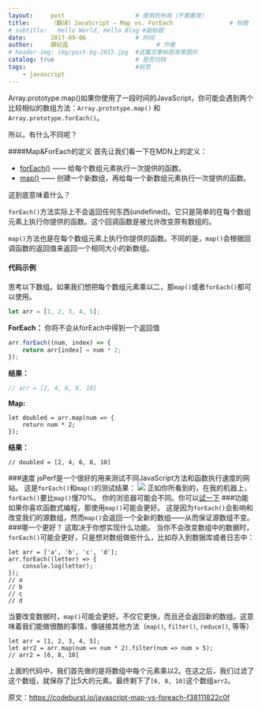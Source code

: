 ```yaml
---
layout:     post   				    # 使用的布局（不需要改）
title:      （翻译）JavaScript — Map vs. ForEach 				# 标题 
# subtitle:   Hello World, Hello Blog #副标题
date:       2017-09-06 				# 时间
author:     薛纪昌 						# 作者
# header-img: img/post-bg-2015.jpg 	#这篇文章标题背景图片
catalog: true 						# 是否归档
tags:								#标签
    - javascript
---
```


Array.prototype.map()如果你使用了一段时间的JavaScript，你可能会遇到两个比较相似的数组方法：`Array.prototype.map()` 和 `Array.prototype.forEach()`。

所以，有什么不同呢？

####Map&ForEach的定义
首先让我们看一下在MDN上的定义：
- [forEach()](https://developer.mozilla.org/en-US/docs/Web/JavaScript/Reference/Global_Objects/Array/forEach) —— 给每个数组元素执行一次提供的函数。
- [map()](https://developer.mozilla.org/en-US/docs/Web/JavaScript/Reference/Global_Objects/Array/map) —— 创建一个新数组，再给每一个新数组元素执行一次提供的函数。

这到底意味着什么？

`forEach()`方法实际上不会返回任何东西(undefined)。它只是简单的在每个数组元素上执行你提供的函数。这个回调函数是被允许改变原有数组的。

`map()`方法也是在每个数组元素上执行你提供的函数。不同的是，`map()`会根据回调函数的返回值来返回一个相同大小的新数组。

#### 代码示例
思考以下数组。如果我们想把每个数组元素乘以二，那`map()`或者`forEach()`都可以使用。

```javascript
let arr = [1, 2, 3, 4, 5];
```

**ForEach：**
你将不会从forEach中得到一个返回值
```javascript
arr.forEach((num, index) => {
    return arr[index] = num * 2;
});
```
**结果：**
```javascript
// arr = [2, 4, 6, 8, 10]
```
**Map:**
```
let doubled = arr.map(num => {
    return num * 2;
});
```
**结果：**
```
// doubled = [2, 4, 6, 8, 10]
```

###速度
jsPerf是一个很好的用来测试不同JavaScript方法和函数执行速度的网站。
这是`forEach()`和`map()`的测试结果：
![](https://www.xuejichang.cn/web/upload/1_aVOlJ0l02ymgVrQ8axIBrQ.png)
正如你所看到的，在我的机器上，`forEach()`要比`map()`慢70%。
你的浏览器可能会不同。你可以[试一下](https://jsperf.com/map-vs-foreach-speed-test)
###功能
如果你喜欢函数式编程，那使用`map()`可能会更好。
这是因为`forEach()`会影响和改变我们的源数组，然而`map()`会返回一个全新的数组——从而保证源数组不变。
###哪一个更好？
这取决于你想实现什么功能。
当你不会改变数组中的数据时，`forEach()`可能会更好，只是想对数组做些什么，比如存入到数据库或者日志中：
```
let arr = ['a', 'b', 'c', 'd'];
arr.forEach((letter) => {
    console.log(letter);
});
// a
// b
// c
// d
```
当要改变数据时，`map()`可能会更好。不仅它更快，而且还会返回新的数组。这意味着我们能做很酷的事情，像链接其他方法（`map()`, `filter()`, `reduce()`, 等等）
```
let arr = [1, 2, 3, 4, 5];
let arr2 = arr.map(num => num * 2).filter(num => num > 5);
// arr2 = [6, 8, 10]
```
上面的代码中，我们首先做的是将数组中每个元素乘以2。在这之后，我们过滤了这个数组，就保存了比5大的元素。最终剩下了`[6, 8, 10]`这个数组`arr2`。

原文：https://codeburst.io/javascript-map-vs-foreach-f38111822c0f